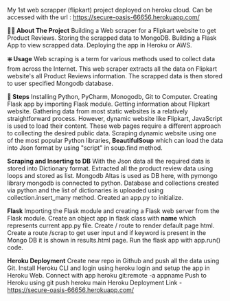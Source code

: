 My 1st web scrapper (flipkart) project deployed on heroku cloud.
Can be accessed with the url : https://secure-oasis-66656.herokuapp.com/

**👨‍💻 About The Project**
Building a Web scraper for a Flipkart  website to get  Product Reviews.
Storing the scrapped data to MongoDB.
Building a Flask App to view scrapped data.
Deploying the app in Heroku or AWS.

**❇️ Usage**
Web scraping is a term for various methods used to collect data from across the Internet.
This web scraper extracts all the data on Flipkart website's all  Product Reviews information.
The scrapped data is then stored to user specified Mongodb database.

**📌 Steps**
Installing Python, PyCharm, Monogodb, Git to Computer.
Creating Flask app by importing Flask module.
Getting information about Flipkart website.
Gathering data from most static websites is a relatively straightforward process. However, dynamic website like Flipkart, JavaScript is used to load their content. These web pages require a different approach to collecting the desired public data.
Scraping dynamic website using one of the most popular Python libraries, **BeautifulSoup** which can load the data into Json format by using "script" in soup.find method.

**Scraping and Inserting to DB**
With the Json data all the required data is stored into Dictionary format.
Extracted all the product review data using loops and stored as list.
Mongodb Altas is used as DB here, with pymongo library mongodb is connected to python.
Database and collections created via python and the list of dictionaries is uploaded using collection.insert_many method.
Created an app.py to initialize.

**Flask**
Importing the Flask module and creating a Flask web server from the Flask module.
Create an object app in flask class with __name__ which represents current app.py file.
Create / route to render default page html.
Create a route /scrap to get user input and if keyword is present in the Mongo DB it is shown in results.html page.
Run the flask app with app.run() code.

**Heroku Deployment**
Create new repo in Github and push all the data using Git.
Install Heroku CLI and login using heroku login and setup the app in Heroku Web.
Connect with app heroku git:remote -a appname
Push to Heroku using git push heroku main
Heroku Deployment Link - https://secure-oasis-66656.herokuapp.com/
